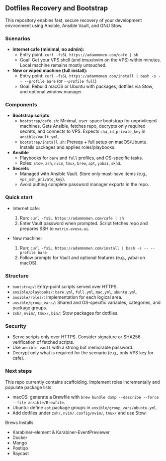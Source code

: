 ## Dotfiles Recovery and Bootstrap

This repository enables fast, secure recovery of your development environment using Ansible, Ansible Vault, and GNU Stow.

### Scenarios

- **Internet cafe (minimal, no admin):**
  - Entry point: `curl -fsSL https://adammomen.com/cafe | sh`
  - Goal: Get your VPS shell (and tmux/nvim on the VPS) within minutes. Local machine remains mostly untouched.
- **New or wiped machine (full install):**
  - Entry point: `curl -fsSL https://adammomen.com/install | bash -s -- --profile bare` (or `--profile full`)
  - Goal: Rebuild macOS or Ubuntu with packages, dotfiles via Stow, and optional window manager.

### Components

- **Bootstrap scripts**
  - `bootstrap/cafe.sh`: Minimal, user-space bootstrap for unprivileged machines. Gets Ansible, fetches repo, decrypts only required secrets, and connects to VPS. Expects `sha_id_private_key` in `ansible/vault.yml`.
  - `bootstrap/install.sh`: Prereqs + full setup on macOS/Ubuntu. Installs packages and applies roles/playbooks.
- **Ansible**
  - Playbooks for `bare` and `full` profiles, and OS-specific tasks.
  - Roles: `stow`, `zsh`, `nvim`, `tmux`, `brew`, `apt`, `yabai`, `skhd`.
- **Secrets**
  - Managed with Ansible Vault. Store only must-have items (e.g., `vps_ssh_private_key`).
  - Avoid putting complete password manager exports in the repo.

### Quick start

- Internet cafe:
  1) Run: `curl -fsSL https://adammomen.com/cafe | sh`
  2) Enter Vault password when prompted. Script fetches repo and prepares SSH to `matrix.eveva.ai`.

- New machine:
  1) Run: `curl -fsSL https://adammomen.com/install | bash -s -- --profile bare`
  2) Follow prompts for Vault and optional features (e.g., yabai on macOS).

### Structure

- `bootstrap/`: Entry-point scripts served over HTTPS.
- `ansible/playbooks/`: `bare.yml`, `full.yml`, `mac.yml`, `ubuntu.yml`.
- `ansible/roles/`: Implementation for each logical area.
- `ansible/group_vars/`: Shared and OS-specific variables, categories, and package groups.
- `zsh/`, `nvim/`, `tmux/`, `bin/`: Stow packages for dotfiles.

### Security

- Serve scripts only over HTTPS. Consider signature or SHA256 verification of fetched scripts.
- Use `ansible-vault` with a strong but memorable password.
- Decrypt only what is required for the scenario (e.g., only VPS key for cafe).

### Next steps

This repo currently contains scaffolding. Implement roles incrementally and populate package lists:

- macOS: generate a Brewfile with `brew bundle dump --describe --force --file ansible/Brewfile`.
- Ubuntu: define `apt` package groups in `ansible/group_vars/ubuntu.yml`.
- Add dotfiles under `zsh/`, `nvim/.config/nvim/`, `tmux/` and use Stow.


Brews Installs
- Karabiner-element & Karabiner-EventPreviewer
- Docker 
- Mongo
- Postiqo
- Raycast


